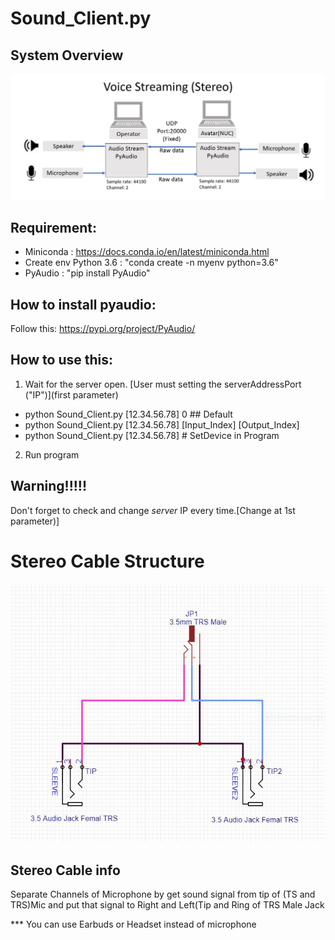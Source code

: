 # Sound_Client.py

## System Overview
![Diagram](src/SoundSocketDiagram2.JPG)

## Requirement:
- Miniconda : https://docs.conda.io/en/latest/miniconda.html 
- Create env Python 3.6 : "conda create -n myenv python=3.6"
- PyAudio : "pip install PyAudio"

## How to install pyaudio:
Follow this: https://pypi.org/project/PyAudio/

## How to use this: 
1. Wait for the server open. [User must setting the serverAddressPort ("IP")](first parameter) 
- python Sound_Client.py [12.34.56.78] 0 ## Default
- python Sound_Client.py [12.34.56.78] [Input_Index] [Output_Index]
- python Sound_Client.py [12.34.56.78] # SetDevice in Program
2. Run program

## Warning!!!!!
Don't forget to check and change *server* IP every time.[Change at 1st parameter)]

# Stereo Cable Structure
![Diagram](src/Stereo_CABLE_STRUCTURE_XPrize.JPG)

## Stereo Cable info
Separate Channels of Microphone by get sound signal from tip of (TS and TRS)Mic and put that signal to Right and Left(Tip and Ring of TRS Male Jack

*** You can use Earbuds or Headset instead of microphone

